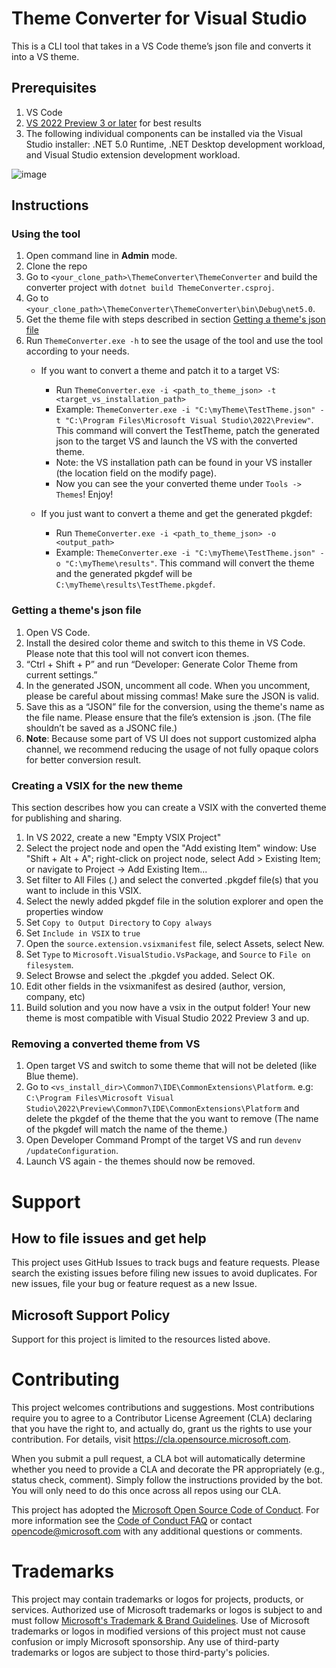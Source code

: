 # Theme Converter for Visual Studio
 This is a CLI tool that takes in a VS Code theme’s json file and converts it into a VS theme. 
 
 ## Prerequisites
 1. VS Code
 2. [VS 2022 Preview 3 or later](https://visualstudio.microsoft.com/vs/preview/) for best results
 3. The following individual components can be installed via the Visual Studio installer: .NET 5.0 Runtime, .NET Desktop development workload, and Visual Studio extension development workload.

![image](https://user-images.githubusercontent.com/12738587/130517823-6703dcd0-2c53-49c4-a9e0-a79c9b539468.png)

 ## Instructions
 ### Using the tool
1. Open command line in **Admin** mode. 
2. Clone the repo
3. Go to `<your_clone_path>\ThemeConverter\ThemeConverter` and build the converter project with `dotnet build ThemeConverter.csproj`. 
4. Go to `<your_clone_path>\ThemeConverter\ThemeConverter\bin\Debug\net5.0`. 
5. Get the theme file with steps described in section [Getting a theme's json file](https://github.com/microsoft/theme-converter#getting-a-themes-json-file)
7. Run `ThemeConverter.exe -h` to see the usage of the tool and use the tool according to your needs.
    - If you want to convert a theme and patch it to a target VS:
      - Run `ThemeConverter.exe -i <path_to_theme_json> -t <target_vs_installation_path>`
      - Example: `ThemeConverter.exe -i "C:\myTheme\TestTheme.json" -t "C:\Program Files\Microsoft Visual Studio\2022\Preview"`. This command will convert the TestTheme, patch the generated json to the target VS and launch the VS with the converted theme.
      - Note: the VS installation path can be found in your VS installer (the location field on the modify page).
      - Now you can see the your converted theme under `Tools -> Themes`! Enjoy!

    - If you just want to convert a theme and get the generated pkgdef:
      - Run `ThemeConverter.exe -i <path_to_theme_json> -o <output_path>`
      - Example: `ThemeConverter.exe -i "C:\myTheme\TestTheme.json" -o "C:\myTheme\results"`. This command will convert the theme and the generated pkgdef will be  `C:\myTheme\results\TestTheme.pkgdef`.

### Getting a theme's json file
1. Open VS Code. 
2. Install the desired color theme and switch to this theme in VS Code. Please note that this tool will not convert icon themes. 
3. “Ctrl + Shift + P” and run “Developer: Generate Color Theme from current settings.” 
4. In the generated JSON, uncomment all code. When you uncomment, please be careful about missing commas! Make sure the JSON is valid. 
5. Save this as a “JSON” file for the conversion, using the theme's name as the file name. Please ensure that the file’s extension is .json. (The file shouldn’t be saved as a JSONC file.) 
6. **Note**: Because some part of VS UI does not support customized alpha channel, we recommend reducing the usage of not fully opaque colors for better conversion result.

### Creating a VSIX for the new theme
This section describes how you can create a VSIX with the converted theme for publishing and sharing.
1. In VS 2022, create a new "Empty VSIX Project"
2. Select the project node and open the "Add existing Item" window: Use "Shift + Alt + A"; right-click on project node, select Add > Existing Item; or navigate to Project -> Add Existing Item...
3. Set filter to All Files (*.*) and select the converted .pkgdef file(s) that you want to include in this VSIX.
5. Select the newly added pkgdef file in the solution explorer and open the properties window
6. Set `Copy to Output Directory` to `Copy always`
7. Set `Include in VSIX` to `true`
8. Open the `source.extension.vsixmanifest` file, select Assets, select New.
9. Set `Type` to `Microsoft.VisualStudio.VsPackage`, and `Source` to `File on filesystem`.
10. Select Browse and select the .pkgdef you added. Select OK.
11. Edit other fields in the vsixmanifest as desired (author, version, company, etc)
12. Build solution and you now have a vsix in the output folder! Your new theme is most compatible with Visual Studio 2022 Preview 3 and up.

### Removing a converted theme from VS
1. Open target VS and switch to some theme that will not be deleted (like Blue theme).
2. Go to `<vs_install_dir>\Common7\IDE\CommonExtensions\Platform`. e.g: `C:\Program Files\Microsoft Visual Studio\2022\Preview\Common7\IDE\CommonExtensions\Platform`
and delete the pkgdef of the theme that the you want to remove (The name of the pkgdef will match the name of the theme.)
3. Open Developer Command Prompt of the target VS and run `devenv /updateConfiguration`.
4. Launch VS again - the themes should now be removed.

# Support

## How to file issues and get help  
This project uses GitHub Issues to track bugs and feature requests. Please search the existing issues before filing new issues to avoid duplicates. For new issues, file your bug or feature request as a new Issue.

## Microsoft Support Policy  
Support for this project is limited to the resources listed above.


# Contributing

This project welcomes contributions and suggestions.  Most contributions require you to agree to a
Contributor License Agreement (CLA) declaring that you have the right to, and actually do, grant us
the rights to use your contribution. For details, visit https://cla.opensource.microsoft.com.

When you submit a pull request, a CLA bot will automatically determine whether you need to provide
a CLA and decorate the PR appropriately (e.g., status check, comment). Simply follow the instructions
provided by the bot. You will only need to do this once across all repos using our CLA.

This project has adopted the [Microsoft Open Source Code of Conduct](https://opensource.microsoft.com/codeofconduct/).
For more information see the [Code of Conduct FAQ](https://opensource.microsoft.com/codeofconduct/faq/) or
contact [opencode@microsoft.com](mailto:opencode@microsoft.com) with any additional questions or comments.

# Trademarks

This project may contain trademarks or logos for projects, products, or services. Authorized use of Microsoft 
trademarks or logos is subject to and must follow 
[Microsoft's Trademark & Brand Guidelines](https://www.microsoft.com/en-us/legal/intellectualproperty/trademarks/usage/general).
Use of Microsoft trademarks or logos in modified versions of this project must not cause confusion or imply Microsoft sponsorship.
Any use of third-party trademarks or logos are subject to those third-party's policies.

